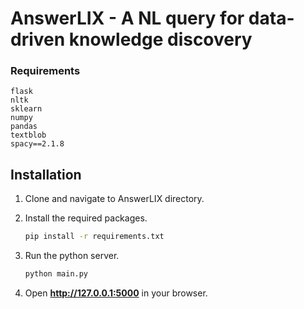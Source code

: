 # AnswerLIX - A NL query for data-driven knowledge discovery 

### Requirements
    flask
    nltk
    sklearn
    numpy
    pandas
    textblob
    spacy==2.1.8

## Installation

1. Clone and navigate to AnswerLIX directory.

2. Install the required packages.
    ```bash
    pip install -r requirements.txt
    ```

3. Run the python server.
    ```bash
    python main.py
    ```
4. Open **http://127.0.0.1:5000** in your browser.